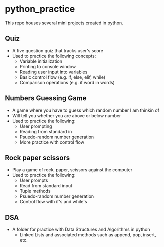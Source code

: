 # python_practice
This repo houses several mini projects created in python.

## Quiz
* A five question quiz that tracks user's score
* Used to practice the following concepts:
  * Variable initialization
  * Printing to console window
  * Reading user input into variables
  * Basic control flow (e.g. if, else, elif, while)
  * Comparison operations (e.g. if word in words)
## Numbers Guessing Game
* A game where you have to guess which random number I am thinkin of
* Will tell you whether you are above or below number
* Used to practice the following:
  * User prompting
  * Reading from standard in
  * Psuedo-random number generation
  * More practice with control flow
## Rock paper scissors
* Play a game of rock, paper, scissors against the computer
* Used to practice the following:
  * User prompts
  * Read from standard input
  * Tuple methods
  * Psuedo-random number generation
  * Control flow with if's and while's 
## DSA
* A folder for practice with Data Structures and Algorithms in python
  * Linked Lists and associated methods such as append, pop, insert, etc.
